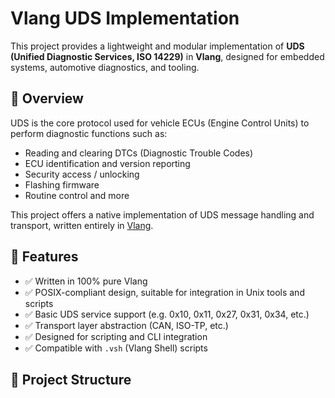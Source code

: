 # Vlang UDS Implementation

This project provides a lightweight and modular implementation of **UDS (Unified Diagnostic Services, ISO 14229)** in **Vlang**, designed for embedded systems, automotive diagnostics, and tooling.

## 🚗 Overview

UDS is the core protocol used for vehicle ECUs (Engine Control Units) to perform diagnostic functions such as:

- Reading and clearing DTCs (Diagnostic Trouble Codes)
- ECU identification and version reporting
- Security access / unlocking
- Flashing firmware
- Routine control and more

This project offers a native implementation of UDS message handling and transport, written entirely in [Vlang](https://vlang.io).

## 🔧 Features

- ✅ Written in 100% pure Vlang
- ✅ POSIX-compliant design, suitable for integration in Unix tools and scripts
- ✅ Basic UDS service support (e.g. 0x10, 0x11, 0x27, 0x31, 0x34, etc.)
- ✅ Transport layer abstraction (CAN, ISO-TP, etc.)
- ✅ Designed for scripting and CLI integration
- ✅ Compatible with `.vsh` (Vlang Shell) scripts

## 📁 Project Structure


